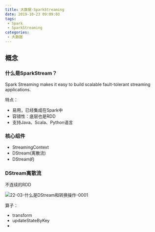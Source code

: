 ```yaml
---
title: 大数据-SparkStreaming
date: 2019-10-23 09:09:03
tags:
 - Spark
 - SparkStreaming
categories:
 - 大数据
---
```


## 概念

### 什么是SparkStream？

Spark Streaming makes it easy to build scalable fault-tolerant streaming applications.

特点：

* 易用，已经集成在Spark中
* 容错性：底层也是RDD
* 支持Java、Scala、Python语言

### 核心组件

* StreamingContext
* DStream(离散流)
* DStream的

### DStream离散流

不连续的RDD

![22-03-什么是DStream和转换操作-0001](http://pic.qn.prodapi.cn/typora/hexo/thomas/kh0dc.png)

算子：

* transform
* updateStateByKey
* 

